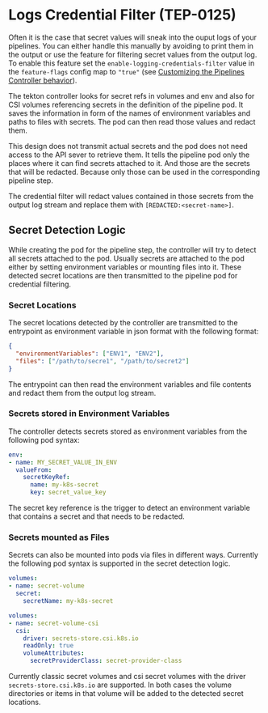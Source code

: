 # Logs Credential Filter (TEP-0125)

Often it is the case that secret values will sneak into the ouput logs of your pipelines. You can either handle this manually by avoiding to print them in the output or use the feature for filtering secret values from the output log. To enable this feature set the `enable-logging-credentials-filter` value in the `feature-flags` config map to `"true"` (see [Customizing the Pipelines Controller behavior](install.md#customizing-the-pipelines-controller-behavior)).

The tekton controller looks for secret refs in volumes and env and also for CSI volumes referencing secrets in the definition of the pipeline pod. It saves the information in form of the names of environment variables and paths to files with secrets. The pod can then read those values and redact them.

This design does not transmit actual secrets and the pod does not need access to the API sever to retrieve them. It tells the pipeline pod only the places where it can find secrets attached to it. And those are the secrets that will be redacted. Because only those can be used in the corresponding pipeline step.

The credential filter will redact values contained in those secrets from the output log stream and replace them with `[REDACTED:<secret-name>]`.

## Secret Detection Logic

While creating the pod for the pipeline step, the controller will try to detect all secrets attached to the pod. Usually secrets are attached to the pod either by setting environment variables or mounting files into it. These detected secret locations are then transmitted to the pipeline pod for credential filtering.

### Secret Locations

The secret locations detected by the controller are transmitted to the entrypoint as environment variable in json format with the following format:

```json
{
  "environmentVariables": ["ENV1", "ENV2"],
  "files": ["/path/to/secre1", "/path/to/secret2"]
}
```

The entrypoint can then read the environment variables and file contents and redact them from the output log stream.

### Secrets stored in Environment Variables

The controller detects secrets stored as environment variables from the following pod syntax:

```yaml
env:
- name: MY_SECRET_VALUE_IN_ENV
  valueFrom:
    secretKeyRef:
      name: my-k8s-secret
      key: secret_value_key
```

The secret key reference is the trigger to detect an environment variable that contains a secret and that needs to be redacted.

### Secrets mounted as Files 

Secrets can also be mounted into pods via files in different ways. Currently the following pod syntax is supported in the secret detection logic.

```yaml
volumes:
- name: secret-volume
  secret:
    secretName: my-k8s-secret
```

```yaml
volumes:
- name: secret-volume-csi
  csi:
    driver: secrets-store.csi.k8s.io
    readOnly: true
    volumeAttributes:
      secretProviderClass: secret-provider-class
```

Currently classic secret volumes and csi secret volumes with the driver `secrets-store.csi.k8s.io` are supported. In both cases the volume directories or items in that volume will be added to the detected secret locations.